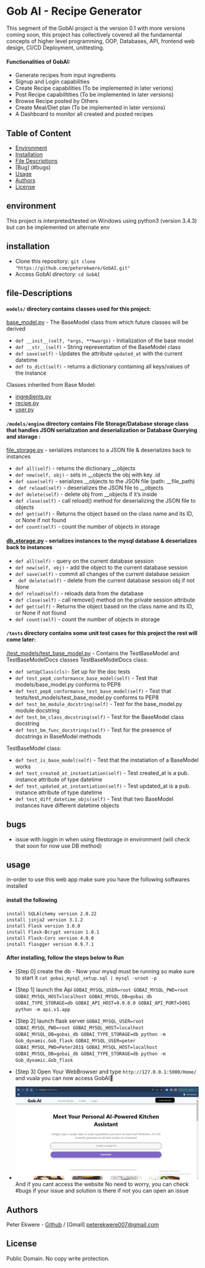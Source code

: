 # Gob AI - Recipe Generator
This segment of the GobAI project is the version 0.1 with more versions coming soon, this project has collectively covered all the fundamental concepts of higher level programming, OOP, Databases, API, frontend web design, CI/CD Deployment, unittesting.

#### Functionalities of GobAI:
* Generate recipes from input ingredients
* Signup and Login capabilities
* Create Recipe capabilities (To be implemented in later verions)
* Post Recipe capabilitities (To be implemented in later versions)
* Browse Recipe posted by Others
* Create Meal/Diet plan (To be implemented in later versions)
* A Dashboard to monitor all created and posted recipes

## Table of Content
* [Environment](#environment)
* [Installation](#installation)
* [File Descriptions](#file-descriptions)
* [Bug] (#bugs)
* [Usage](#usage)
* [Authors](#authors)
* [License](#license)

## environment
This project is interpreted/tested on Windows using python3 (version 3.4.3) but can be implemented on alternate env


## installation
* Clone this repository: `git clone "https://github.com/peterekwere/GobAI.git"`
* Access GobAI directory: `cd GobAI`

## file-Descriptions
#### `models/` directory contains classes used for this project:
[base_model.py](/models/base_model.py) - The BaseModel class from which future classes will be derived
* `def __init__(self, *args, **kwargs)` - Initialization of the base model
* `def __str__(self)` - String representation of the BaseModel class
* `def save(self)` - Updates the attribute `updated_at` with the current datetime
* `def to_dict(self)` - returns a dictionary containing all keys/values of the instance


Classes inherited from Base Model:
* [ingredients.py](/models/ingredients.py)
* [recipe.py](/models/recipe.py)
* [user.py](/models/user.py)

#### `/models/engine` directory contains File Storage/Database storage class that handles JSON serialization and deserialization or Database Querying and storage :
[file_storage.py](/models/engine/file_storage.py) - serializes instances to a JSON file & deserializes back to instances
* `def all(self)` - returns the dictionary __objects
* `def new(self, obj)` - sets in __objects the obj with key <obj class name>.id
* `def save(self)` - serializes __objects to the JSON file (path: __file_path)
* ` def reload(self)` -  deserializes the JSON file to __objects
* `def delete(self)` - delete obj from __objects if it’s inside
* `def close(self)` - call reload() method for deserializing the JSON file to objects
* `def get(self)` - Returns the object based on the class name and its ID, or None if not found
* `def count(self)` - count the number of objects in storage

#### [db_storage.py](/models/engine/db_storage.py) - serializes instances to the mysql database & deserializes back to instances
* `def all(self)` - query on the current database session
* `def new(self, obj)` - add the object to the current database session
* `def save(self)` - commit all changes of the current database session
* ` def delete(self)` -  delete from the current database session obj if not None
* `def reload(self)` - reloads data from the database
* `def close(self)` -  call remove() method on the private session attribute
* `def get(self)` - Returns the object based on the class name and its ID, or None if not found
* `def count(self)` -  count the number of objects in storage



#### `/tests` directory contains some unit test cases for this project the rest will come later:
[/test_models/test_base_model.py](/tests/test_models/test_base_model.py) - Contains the TestBaseModel and TestBaseModelDocs classes
TestBaseModelDocs class:
* `def setUpClass(cls)`- Set up for the doc tests
* `def test_pep8_conformance_base_model(self)` - Test that models/base_model.py conforms to PEP8
* `def test_pep8_conformance_test_base_model(self)` - Test that tests/test_models/test_base_model.py conforms to PEP8
* `def test_bm_module_docstring(self)` - Test for the base_model.py module docstring
* `def test_bm_class_docstring(self)` - Test for the BaseModel class docstring
* `def test_bm_func_docstrings(self)` - Test for the presence of docstrings in BaseModel methods

TestBaseModel class:
* `def test_is_base_model(self)` - Test that the instatiation of a BaseModel works
* `def test_created_at_instantiation(self)` - Test created_at is a pub. instance attribute of type datetime
* `def test_updated_at_instantiation(self)` - Test updated_at is a pub. instance attribute of type datetime
* `def test_diff_datetime_objs(self)` - Test that two BaseModel instances have different datetime objects

## bugs
* issue with loggin in when using filestorage in environment (will check that soon for now use DB method)


## usage
in-order to use this web app make sure you have the following softwares installed

#### install the following
    install SQLAlchemy version 2.0.22
    install jinja2 version 3.1.2
    install Flask version 3.0.0
    install Flask-Bcrypt version 1.0.1
    install Flask-Cors version 4.0.0
    install flasgger version 0.9.7.1
#### After installing, follow the steps below to Run
* [Step 0] create the db - Now your mysql must be running so make sure to start it
    `cat gobai_mysql_setup.sql | mysql -uroot -p` 

* [Step 1] launch the Api
    `GOBAI_MYSQL_USER=root GOBAI_MYSQL_PWD=root GOBAI_MYSQL_HOST=localhost GOBAI_MYSQL_DB=gobai_db   GOBAI_TYPE_STORAGE=db GOBAI_API_HOST=0.0.0.0 GOBAI_API_PORT=5001 python -m api.v1.app`

* [Step 2] launch flask server
    `GOBAI_MYSQL_USER=root GOBAI_MYSQL_PWD=root GOBAI_MYSQL_HOST=localhost GOBAI_MYSQL_DB=gobai_db GOBAI_TYPE_STORAGE=db python -m Gob_dynamic.Gob_flask GOBAI_MYSQL_USER=peter GOBAI_MYSQL_PWD=Peter201$ GOBAI_MYSQL_HOST=localhost GOBAI_MYSQL_DB=gobai_db GOBAI_TYPE_STORAGE=db python -m Gob_dynamic.Gob_flask`

* [Step 3] Open Your WebBrowser and type `http://127.0.0.1:5000/Home/` and vuala you can now access GobAI🥳
* ![GObAI](https://github.com/PeterEkwere/Gob.AI/blob/master/Gob_dynamic/static/img/dsd.PNG)
    And if you cant access the website No need to worry, you can check  #bugs if your issue and solution is there if not you can open an issue



## Authors
Peter Ekwere - [Github](https://github.com/peterekwere) / [Gmail] peterekwere007@gmail.com  

## License
Public Domain. No copy write protection. 

